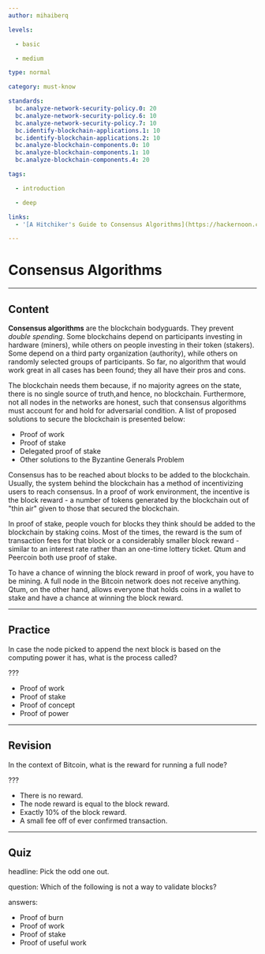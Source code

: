 ```yaml
---
author: mihaiberq

levels:

  - basic

  - medium

type: normal

category: must-know

standards:
  bc.analyze-network-security-policy.0: 20
  bc.analyze-network-security-policy.6: 10
  bc.analyze-network-security-policy.7: 10
  bc.identify-blockchain-applications.1: 10
  bc.identify-blockchain-applications.2: 10
  bc.analyze-blockchain-components.0: 10
  bc.analyze-blockchain-components.1: 10
  bc.analyze-blockchain-components.4: 20

tags:

  - introduction

  - deep

links:
  - '[A Hitchiker's Guide to Consensus Algorithms](https://hackernoon.com/a-hitchhikers-guide-to-consensus-algorithms-d81aae3eb0e3){article}'

---
```

# Consensus Algorithms

---
## Content

**Consensus algorithms** are the blockchain bodyguards. They prevent *double spending*. Some blockchains depend on participants investing in hardware (miners), while others on people investing in their token (stakers). Some depend on a third party organization (authority), while others on randomly selected groups of participants. So far, no algorithm that would work great in all cases has been found; they all have their pros and cons.

The blockchain needs them because, if no majority agrees on the state, there is no single source of truth,and hence, no blockchain. Furthermore, not all nodes in the networks are honest, such that consensus algorithms must account for and hold for adversarial condition. A list of proposed solutions to secure the blockchain is presented below:
- Proof of work
- Proof of stake
- Delegated proof of stake
- Other solutions to the Byzantine Generals Problem

Consensus has to be reached about blocks to be added to the blockchain. Usually, the system behind the blockchain has a method of incentivizing users to reach consensus. In a proof of work environment, the incentive is the block reward - a number of tokens generated by the blockchain out of "thin air" given to those that secured the blockchain.

In proof of stake, people vouch for blocks they think should be added to the blockchain by staking coins. Most of the times, the reward is the sum of transaction fees for that block or a considerably smaller block reward - similar to an interest rate rather than an one-time lottery ticket. Qtum and Peercoin both use proof of stake.

To have a chance of winning the block reward in proof of work, you have to be mining. A full node in the Bitcoin network does not receive anything. Qtum, on the other hand, allows everyone that holds coins in a wallet to stake and have a chance at winning the block reward.

---
## Practice

In case the node picked to append the next block is based on the computing power it has, what is the process called?

???

* Proof of work
* Proof of stake
* Proof of concept
* Proof of power

---
## Revision

In the context of Bitcoin, what is the reward for running a full node?

???

* There is no reward.
* The node reward is equal to the block reward.
* Exactly 10% of the block reward.
* A small fee off of ever confirmed transaction.

---
## Quiz

headline: Pick the odd one out.

question: Which of the following is not a way to validate blocks?

answers:
  - Proof of burn
  - Proof of work
  - Proof of stake
  - Proof of useful work


